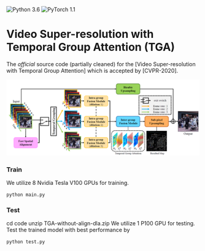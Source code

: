 ![Python 3.6](https://img.shields.io/badge/python-3.6-blue.svg)
![PyTorch 1.1](https://img.shields.io/badge/pytorch-1.1-yellow.svg)

# Video Super-resolution with Temporal Group Attention (TGA)

The *official* source code (partially cleaned) for the [Video Super-resolution with Temporal Group Attention] which is accepted by [CVPR-2020].

![framework](figs/TGA.PNG)

### Train
We utilize 8 Nvidia Tesla V100 GPUs for training.
```
python main.py
```

### Test
cd code
unzip TGA-without-align-dla.zip
We utilize 1 P100 GPU for testing.
Test the trained model with best performance by
```
python test.py
```
